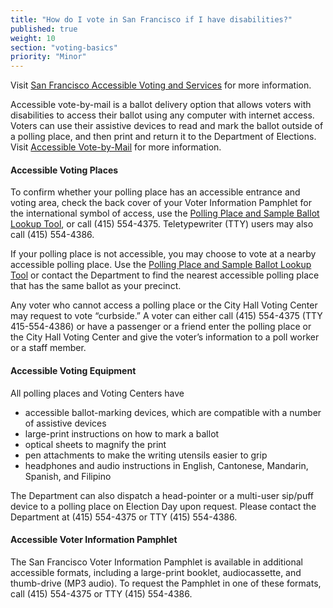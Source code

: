 ```yaml
---
title: "How do I vote in San Francisco if I have disabilities?"
published: true
weight: 10
section: "voting-basics"
priority: "Minor"
---
```


Visit [San Francisco Accessible Voting and Services](https://sfelections.sfgov.org/accessible-voting-and-services) for more information.  

Accessible vote-by-mail is a ballot delivery option that allows voters with disabilities to access their ballot using any computer with internet access. Voters can use their assistive devices to read and mark the ballot outside of a polling place, and then print and return it to the Department of Elections. Visit [Accessible Vote-by-Mail](https://sfelections.sfgov.org/accessible-vote-mail-system) for more information.

#### Accessible Voting Places  

To confirm whether your polling place has an accessible entrance and voting area, check the back cover of your Voter Information Pamphlet for the international symbol of access, use the [Polling Place and Sample Ballot Lookup Tool](https://sfelections.org/tools/pollsite/), or call (415) 554-4375. Teletypewriter (TTY) users may also call (415) 554-4386.

If your polling place is not accessible, you may choose to vote at a nearby accessible polling place. Use the [Polling Place and Sample Ballot Lookup Tool](http://sfelections.org/tools/pollsite/) or contact the Department to find the nearest accessible polling place that has the same ballot as your precinct.

Any voter who cannot access a polling place or the City Hall Voting Center may request to vote “curbside.” A voter can either call (415) 554-4375 (TTY 415-554-4386) or have a passenger or a friend enter the polling place or the City Hall Voting Center and give the voter’s information to a poll worker or a staff member.

#### Accessible Voting Equipment  

All polling places and Voting Centers have
- accessible ballot-marking devices, which are compatible with a number of assistive devices 
- large-print instructions on how to mark a ballot
- optical sheets to magnify the print 
- pen attachments to make the writing utensils easier to grip
- headphones and audio instructions in English, Cantonese, Mandarin, Spanish, and Filipino

The Department can also dispatch a head-pointer or a multi-user sip/puff device to a polling place on Election Day upon request. Please contact the Department at (415) 554-4375 or TTY (415) 554-4386.

#### Accessible Voter Information Pamphlet  

The San Francisco Voter Information Pamphlet is available in additional accessible formats, including a large-print booklet, audiocassette, and thumb-drive (MP3 audio). To request the Pamphlet in one of these formats, call (415) 554-4375 or TTY (415) 554-4386.
